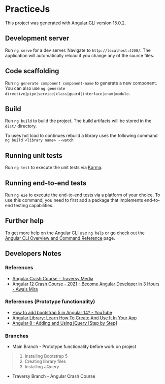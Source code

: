 # PracticeJs

This project was generated with [Angular CLI](https://github.com/angular/angular-cli) version 15.0.2.

## Development server

Run `ng serve` for a dev server. Navigate to `http://localhost:4200/`. The application will automatically reload if you change any of the source files.

## Code scaffolding

Run `ng generate component component-name` to generate a new component. You can also use `ng generate directive|pipe|service|class|guard|interface|enum|module`.

## Build

Run `ng build` to build the project. The build artifacts will be stored in the `dist/` directory.

To uses hot load to continues rebuild a library uses the following command `ng build <library name> --watch`
## Running unit tests

Run `ng test` to execute the unit tests via [Karma](https://karma-runner.github.io).

## Running end-to-end tests

Run `ng e2e` to execute the end-to-end tests via a platform of your choice. To use this command, you need to first add a package that implements end-to-end testing capabilities.

## Further help

To get more help on the Angular CLI use `ng help` or go check out the [Angular CLI Overview and Command Reference](https://angular.io/cli) page.


## Developers Notes
### References
* [Angular Crash Course - Traversy Media](https://www.youtube.com/watch?v=3dHNOWTI7H8)
* [Angular 12 Crash Course - 2021 - Become Angular Developer in 3 Hours - Awais Mira](https://www.youtube.com/watch?v=LA_v8isNp5E)

### References (Prototype functionality)
* [How to add bootstrap 5 in Angular 14? - YouTube](https://www.youtube.com/watch?v=6rbG4Yk1l4M)
* [Angular Library: Learn How To Create And Use It In Your App](https://www.youtube.com/watch?v=hIEbJkP1M5E)
* [Angular 8 : Adding and Using jQuery [Step by Step]](https://www.youtube.com/watch?v=YPBcy6LSxsg)

### Branches

* Main Branch - Prototype functionality before work on project
> 1. Installing Bootstrap 5 
> 2. Creating library files
> 3. Installing JQuery

* Traversy Branch - Angular Crash Course 




